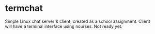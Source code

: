 termchat
========

Simple Linux chat server & client, created as a school assignment. Client will have a terminal interface using ncurses. Not ready yet.
